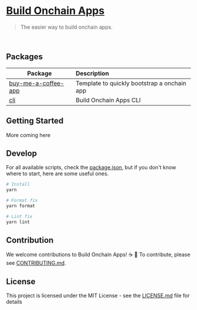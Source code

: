 # [Build Onchain Apps](https://github.com/base-org/build-onchain-apps)

> The easier way to build onchain apps.

<br />

## Packages

| Package                                               | Description                                 |
| ----------------------------------------------------- | :------------------------------------------ |
| [buy-me-a-coffee-app](/templates/buy-me-a-coffee-app) | Template to quickly bootstrap a onchain app |
| [cli](/packages/cli)                                  | Build Onchain Apps CLI                      |

## Getting Started

More coming here

## Develop

For all available scripts, check the [package.json](https://github.com/base-org/build-onchain-apps/blob/main/package.json), but if you don't know where to start, here are some useful ones.

```bash
# Install
yarn

# Format fix
yarn format

# Lint fix
yarn lint
```

## Contribution

We welcome contributions to Build Onchain Apps! ☕️ 🔵
To contribute, please see [CONTRIBUTING.md](CONTRIBUTING.md).

## License

This project is licensed under the MIT License - see the [LICENSE.md](LICENSE.md) file for details

